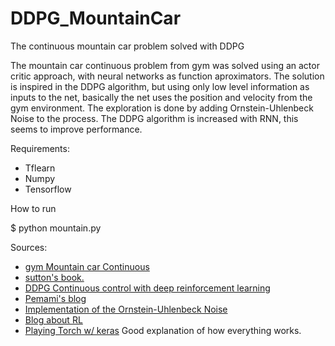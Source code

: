# DDPG_MountainCar
The continuous mountain car problem solved with DDPG

The mountain car continuous problem from gym was solved using an actor critic approach, with neural networks
as function aproximators.
The solution is inspired in the DDPG algorithm, but using only low level information as inputs to the net, basically the net uses the position and velocity from the gym environment.
The exploration is done by adding Ornstein-Uhlenbeck Noise to the process. 
The DDPG algorithm is increased with RNN, this seems to improve performance. 

Requirements:

- Tflearn
- Numpy
- Tensorflow

How to run

$ python mountain.py

Sources:

- [gym Mountain car Continuous](https://github.com/openai/gym/wiki/MountainCarContinuous-v0)
- [sutton's book.](http://people.inf.elte.hu/lorincz/Files/RL_2006/SuttonBook.pdf) 
- [DDPG Continuous control with deep reinforcement learning](https://arxiv.org/abs/1509.02971)
- [Pemami's blog](http://pemami4911.github.io/blog/2016/08/21/ddpg-rl.html) 
- [Implementation of the Ornstein-Uhlenbeck Noise](https://github.com/openai/rllab/blob/master/rllab/exploration_strategies/ou_strategy.py)
- [Blog about RL](https://medium.com/emergent-future/simple-reinforcement-learning-with-tensorflow-part-8-asynchronous-actor-critic-agents-a3c-c88f72a5e9f2) 
- [Playing Torch w/ keras](https://yanpanlau.github.io/2016/10/11/Torcs-Keras.html) Good explanation of how everything works.
